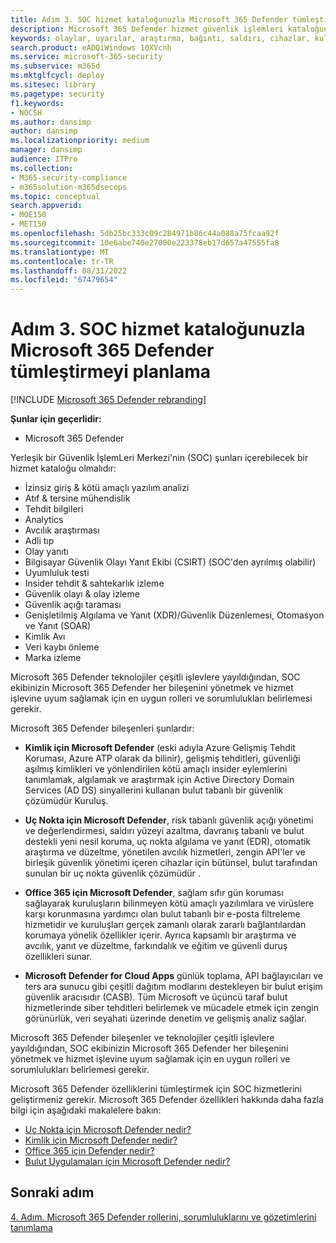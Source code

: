 ```yaml
---
title: Adım 3. SOC hizmet kataloğunuzla Microsoft 365 Defender tümleştirmeyi planlama
description: Microsoft 365 Defender hizmet güvenlik işlemleri kataloğunuzla tümleştirmenin temelleri.
keywords: olaylar, uyarılar, araştırma, bağıntı, saldırı, cihazlar, kullanıcılar, kimlikler, kimlik, posta kutusu, e-posta, 365, Microsoft, m365, olay yanıtı, siber saldırı, secops, güvenlik işlemleri, soc
search.product: eADQiWindows 10XVcnh
ms.service: microsoft-365-security
ms.subservice: m365d
ms.mktglfcycl: deploy
ms.sitesec: library
ms.pagetype: security
f1.keywords:
- NOCSH
ms.author: dansimp
author: dansimp
ms.localizationpriority: medium
manager: dansimp
audience: ITPro
ms.collection:
- M365-security-compliance
- m365solution-m365dsecops
ms.topic: conceptual
search.appverid:
- MOE150
- MET150
ms.openlocfilehash: 5db25bc333c09c284971b86c44a088a75fcaa92f
ms.sourcegitcommit: 10e6abe740e27000e223378eb17d657a47555fa8
ms.translationtype: MT
ms.contentlocale: tr-TR
ms.lasthandoff: 08/31/2022
ms.locfileid: "67479654"
---
```

# <a name="step-3-plan-for-microsoft-365-defender-integration-with-your-soc-catalog-of-services"></a>Adım 3. SOC hizmet kataloğunuzla Microsoft 365 Defender tümleştirmeyi planlama

[!INCLUDE [Microsoft 365 Defender rebranding](../includes/microsoft-defender.md)]

**Şunlar için geçerlidir:**
- Microsoft 365 Defender

Yerleşik bir Güvenlik İşlemLeri Merkezi'nin (SOC) şunları içerebilecek bir hizmet kataloğu olmalıdır:

- İzinsiz giriş & kötü amaçlı yazılım analizi
- Atıf & tersine mühendislik
- Tehdit bilgileri
- Analytics
- Avcılık araştırması
- Adli tıp
- Olay yanıtı 
- Bilgisayar Güvenlik Olayı Yanıt Ekibi (CSIRT) (SOC'den ayrılmış olabilir) 
- Uyumluluk testi
- Insider tehdit & sahtekarlık izleme
- Güvenlik olayı & olay izleme 
- Güvenlik açığı taraması
- Genişletilmiş Algılama ve Yanıt (XDR)/Güvenlik Düzenlemesi, Otomasyon ve Yanıt (SOAR)
- Kimlik Avı
- Veri kaybı önleme
- Marka izleme

Microsoft 365 Defender teknolojiler çeşitli işlevlere yayıldığından, SOC ekibinizin Microsoft 365 Defender her bileşenini yönetmek ve hizmet işlevine uyum sağlamak için en uygun rolleri ve sorumlulukları belirlemesi gerekir.

Microsoft 365 Defender bileşenleri şunlardır:

- **Kimlik için Microsoft Defender** (eski adıyla Azure Gelişmiş Tehdit Koruması, Azure ATP olarak da bilinir), gelişmiş tehditleri, güvenliği aşılmış kimlikleri ve yönlendirilen kötü amaçlı insider eylemlerini tanımlamak, algılamak ve araştırmak için Active Directory Domain Services (AD DS) sinyallerini kullanan bulut tabanlı bir güvenlik çözümüdür Kuruluş.

- **Uç Nokta için Microsoft Defender**, risk tabanlı güvenlik açığı yönetimi ve değerlendirmesi, saldırı yüzeyi azaltma, davranış tabanlı ve bulut destekli yeni nesil koruma, uç nokta algılama ve yanıt (EDR), otomatik araştırma ve düzeltme, yönetilen avcılık hizmetleri, zengin API'ler ve birleşik güvenlik yönetimi içeren cihazlar için bütünsel, bulut tarafından sunulan bir uç nokta güvenlik çözümüdür .

 - **Office 365 için Microsoft Defender**, sağlam sıfır gün koruması sağlayarak kuruluşların bilinmeyen kötü amaçlı yazılımlara ve virüslere karşı korunmasına yardımcı olan bulut tabanlı bir e-posta filtreleme hizmetidir ve kuruluşları gerçek zamanlı olarak zararlı bağlantılardan korumaya yönelik özellikler içerir. Ayrıca kapsamlı bir araştırma ve avcılık, yanıt ve düzeltme, farkındalık ve eğitim ve güvenli duruş özellikleri sunar.

- **Microsoft Defender for Cloud Apps** günlük toplama, API bağlayıcıları ve ters ara sunucu gibi çeşitli dağıtım modlarını destekleyen bir bulut erişim güvenlik aracısıdır (CASB). Tüm Microsoft ve üçüncü taraf bulut hizmetlerinde siber tehditleri belirlemek ve mücadele etmek için zengin görünürlük, veri seyahati üzerinde denetim ve gelişmiş analiz sağlar.

Microsoft 365 Defender bileşenler ve teknolojiler çeşitli işlevlere yayıldığından, SOC ekibinizin Microsoft 365 Defender her bileşenini yönetmek ve hizmet işlevine uyum sağlamak için en uygun rolleri ve sorumlulukları belirlemesi gerekir.

Microsoft 365 Defender özelliklerini tümleştirmek için SOC hizmetlerini geliştirmeniz gerekir. Microsoft 365 Defender özellikleri hakkında daha fazla bilgi için aşağıdaki makalelere bakın:

- [Uç Nokta için Microsoft Defender nedir?](/microsoft-365/security/defender-endpoint/microsoft-defender-endpoint)
- [Kimlik için Microsoft Defender nedir?](/defender-for-identity/what-is)
- [Office 365 için Defender nedir?](/microsoft-365/security/defender/microsoft-365-defender)
- [Bulut Uygulamaları için Microsoft Defender nedir?](/cloud-app-security/what-is-cloud-app-security)

## <a name="next-step"></a>Sonraki adım

[4. Adım. Microsoft 365 Defender rollerini, sorumluluklarını ve gözetimlerini tanımlama](integrate-microsoft-365-defender-secops-roles.md)
